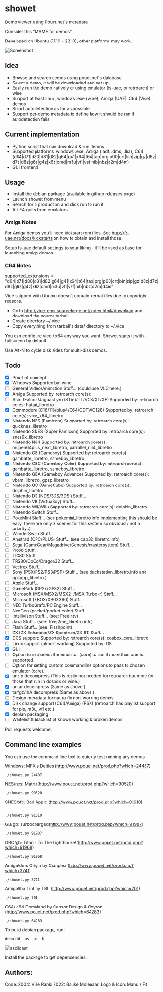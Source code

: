 # showet

Demo viewer using Pouet.net's metadata

Consider this "MAME for demos"

Developed on Ubuntu (17.10 - 22.10), other platforms may work.

![Screenshot](screenshot.png?raw=true "Screenshot of the GUI")

## Idea

- Browse and search demos using pouet.net's database
- Select a demo, it will be downloaded and set up
- Easily run the demo natively or using emulator (fs-uae, or retroarch) or wine
- Support at least linux, windows .exe (wine), Amiga (UAE), C64 (Vice) demos
- Smart autodetection as far as possible
- Support per-demo metadata to define how it should be run if autodetection fails

## Current implementation

- Python script that can download & run demos
- Supported platforms: windows .exe, Amiga (.adf, .dms, .lha), C64 (d64|d71|d80|d81|d82|g64|g41|x64|t64|tap|prg|p00|crt|bin|zip|gz|d6z|d7z|d8z|g6z|g4z|x6z|cmd|m3u|vfl|vsf|nib|nbz|d2m|d4m)
- GUI frontend

## Usage

- Install the debian package (available in github releases page)
- Launch showet from menu
- Search for a production and click run to run it
- Alt-F4 quits from emulators

### Amiga Notes

For Amiga demos you'll need kickstart rom files. See
http://fs-uae.net/docs/kickstarts on how to obtain and install those.

Setup fs-uae default settings to your liking - it'll be used as
base for launching amiga demos.

### C64 Notes

supported_extensions = "d64|d71|d80|d81|d82|g64|g41|x64|t64|tap|prg|p00|crt|bin|zip|gz|d6z|d7z|d8z|g6z|g4z|x6z|cmd|m3u|vfl|vsf|nib|nbz|d2m|d4m"

Vice shipped with Ubuntu doesn't contain kernal files due to
copyright reasons.

- Go to http://vice-emu.sourceforge.net/index.html#download and download
  the source tarball.
- Create directory ~/.vice
- Copy everything from tarball's data/ directory to ~/.vice

You can configure vice / x64 any way you want. Showet starts it
with -fullscreen by default

Use Alt-N to cycle disk sides for multi-disk demos.

## Todo

- [x] Proof of concept
- [x] Windows Supported by: wine
- [ ] General Video/Animation Stuff... (could use VLC here.)
- [x] Amiga Supported by: retroarch core(s):
- [ ] Atari (Falcon/Jaguar/Lynx/ST(e)/TT/VCS/XL/XE) Supported by: retroarch cores: hatari_libretro
- [x] Commodore (C16/116/plus4/C64/CDTV/C128) Supported by: retroarch core(s): vice_x64_libretro
- [x] Nintendo NES (Famicom) Supported by: retroarch core(s): quicknes_libretro
- [x] Nintendo SNES (Super Famicom) Supported by: retroarch core(s): snes9x_libretro
- [ ] Nintendo N64 Supported by: retroarch core(s): mupen64plus_next_libretro, parrallel_n64_libretro
- [x] Nintendo GB (Gameboy) Supported by: retroarch core(s): gambatte_libretro, sameboy_libretro
- [x] Nintendo GBC (Gameboy Color) Supported by: retroarch core(s): gambatte_libretro, sameboy_libretro
- [x] Nintendo GBA (Gameboy Advance) Supported by: retroarch core(s): vbam_libretro, gpsp_libretro
- [ ] Nintendo GC (GameCube) Supported by: retroarch core(s): dolphin_libretro
- [ ] Nintendo DS (NDS/3DS/3DSi) Stuff...
- [ ] Nintendo VB (VirtuaBoy) Stuff...
- [ ] Nintendo WII/WIIu Supported by: retroarch core(s): dolphin_libretro
- [ ] Nintendo Switch Stuff...
- [ ] PokeMini Stuff... (see pokemini_libretro.info implementing this should be easy, there are only 3 scenes for this system so obviously not a priority..)
- [ ] WonderSwan Stuff...
- [ ] Amstrad (CPC/PLUS) Stuff... (see cap32_libretro.info)
- [ ] Sega (GameGear/Megadrive/Genesis/mastersystem) Stuff...
- [ ] Pico8 Stuff...
- [ ] TIC80 Stuff...
- [ ] TRS80/CoCo/Dragon32 Stuff...
- [ ] Vectrex Stuff...
- [ ] Sony (PSX/PS2/PS3/PSP) Stuff... (see duckstation_libretro.info and ppsppp_libretro.)
- [ ] Apple Stuff...
- [ ] GamePark (GP2x/GP32) Stuff...
- [ ] Microsoft (MSX/MSX2/MSX2+/MSX Turbo-r) Stuff...
- [ ] Microsoft (XBOX/XBOX360) Stuff...
- [ ] NEC TurboGrafx/PC Engine Stuff...
- [ ] NeoGeo (pocket/pocket color) Stuff...
- [ ] Intellivison Stuff... (see: FreeIntv)
- [ ] Java Stuff... (see: freej2me_libretro.info)
- [ ] Flash Stuff... (see: Flashpoint)
- [ ] ZX (ZX Enhanced/ZX Spectrum/ZX 81) Stuff...
- [x] DOS support: Supported by: retroarch core(s): dosbox_core_libretro
- [ ] Linux support (almost working) Supported by: OS
- [x] GUI
- [ ] Option to set/select the emulator (core) to run if more than one is supported.
- [ ] Option for setting custom commandline options to pass to chosen emulator (core).
- [x] unzip decompress (This is really not needed for retroarch but more for those that run in dosbox or wine.)
- [x] unrar decompress (Same as above.)
- [x] tar/gz/lhA decompress (Same as above.)
- [ ] Design metadata format to fix non-working demos
- [x] Disk change support (C64/Amiga) (PSX) (retroarch has playlist support for pls, m3u, vfl etc.)
- [x] debian packaging
- [ ] Whitelist & blacklist of known working & broken demos

Pull requests welcome.

## Command line examples

You can use the command line tool to quickly test running any demos.

Windows: MFX's Deities (http://www.pouet.net/prod.php?which=24487)

```
./showet.py 24487
```

NES/nes: Matrix(http://www.pouet.net/prod.php?which=90520)

```
./showet.py 90520
```

SNES/sfc: Bad Apple (http://www.pouet.net/prod.php?which=91610)

```

./showet.py 91610
```

GB/gb: Turbocharged(http://www.pouet.net/prod.php?which=91987)

```
./showet.py 91987
```

GBC/gb: Titan - To The Lighthouse!(http://www.pouet.net/prod.php?which=91968)

```
./showet.py 91968
```

Amiga/dms Origin by Complex (http://www.pouet.net/prod.php?which=3741)

```
./showet.py 3741
```

Amiga/lha Tint by TBL (http://www.pouet.net/prod.php?which=701)

```
./showet.py 701
```

C64/.d64 Comaland by Censor Design & Oxyron (http://www.pouet.net/prod.php?which=64283)

```
./showet.py 64283
```

To build debian package, run:

```
debuild -us -uc -b
```

[![asciicast](https://asciinema.org/a/sXH854ysSs5Ya5C9EGRQB0TzV.png)](https://asciinema.org/a/sXH854ysSs5Ya5C9EGRQB0TzV)

Install the package to get dependencies.

## Authors:

Code: 2004: Ville Ranki 2022: Bauke Molenaar.
Logo & Icon: Manu / Fit
